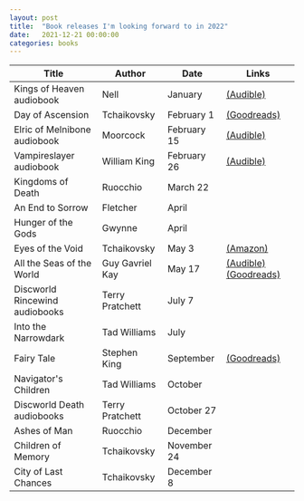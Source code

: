 ```yaml
---
layout: post
title:  "Book releases I'm looking forward to in 2022"
date:   2021-12-21 00:00:00
categories: books
---
```


| Title | Author | Date | Links |
| --- | --- | --- | --- |
| Kings of Heaven audiobook | Nell | January | [\(Audible\)](https://www.audible.com/series/Ash-and-Sand-Series-Audiobooks/B09NWG7F9H?ref=a_pd_Kings-_c1_series_1&pf_rd_p=df6bf89c-ab0c-4323-993a-2a046c7399f9&pf_rd_r=H7A53KQKWJFQZGVW90N6) | 
| Day of Ascension | Tchaikovsky | February 1 | [\(Goodreads\)](https://www.goodreads.com/book/show/59441846-day-of-ascension) | 
| Elric of Melnibone audiobook | Moorcock | February 15 | [\(Audible\)](https://www.audible.com/pd/Elric-of-Melnibone-Audiobook/1705028594?ref=a_series_El_c5_lProduct_1_1&pf_rd_p=284b47b1-a5db-4711-9667-612f2ac7458e&pf_rd_r=RZGWR472PY55C030RSV6) | 
| Vampireslayer audiobook | William King | February 26 | [\(Audible\)](https://www.audible.com/pd/Vampireslayer-Audiobook/B09S3YGLYL?ref=a_series_Go_c5_lProduct_1_6&pf_rd_p=284b47b1-a5db-4711-9667-612f2ac7458e&pf_rd_r=1WEP57J1NB09QBQ9H4JD) | 
| Kingdoms of Death | Ruocchio | March 22 | | 
| An End to Sorrow | Fletcher | April | |
| Hunger of the Gods | Gwynne | April | |
| Eyes of the Void | Tchaikovsky | May 3 | [\(Amazon\)](https://www.amazon.com/gp/product/B09FJPJLH6?storeType=ebooks&pf_rd_p=f8605f7c-c103-4d52-bb57-2e135008faf1&pf_rd_r=F93DZQ05ZWHBDCTTVR0K&pd_rd_wg=DJwkG&pd_rd_i=B09FJPJLH6&ref_=dbs_f_def_rwt_wigo_PUWYL_recs_wigo_6&pd_rd_w=I09O7&pd_rd_r=030238f5-ff13-49b0-ab79-543ec7214f89) |
| All the Seas of the World | Guy Gavriel Kay | May 17 | [\(Audible\)](https://www.audible.com/pd/All-the-Seas-of-the-World-Audiobook/B09FWP41GZ?qid=1640120894&sr=1-1&ref=a_search_c3_lProduct_1_1&pf_rd_p=83218cca-c308-412f-bfcf-90198b687a2f&pf_rd_r=DBFFSEWFHKG0NCX6PXW8) [\(Goodreads\)](https://www.goodreads.com/book/show/58245889-all-the-seas-of-the-world?ac=1&from_search=true&qid=Ix57QtQVJU&rank=1) |
| Discworld Rincewind audiobooks | Terry Pratchett | July 7 | |
| Into the Narrowdark | Tad Williams | July | |
| Fairy Tale | Stephen King | September | [\(Goodreads\)](https://www.goodreads.com/book/show/60177377-fairy-tale) |
| Navigator's Children | Tad Williams | October | |
| Discworld Death audiobooks | Terry Pratchett | October 27 | |
| Ashes of Man | Ruocchio | December | |
| Children of Memory | Tchaikovsky | November 24 | |
| City of Last Chances | Tchaikovsky | December 8 | |
